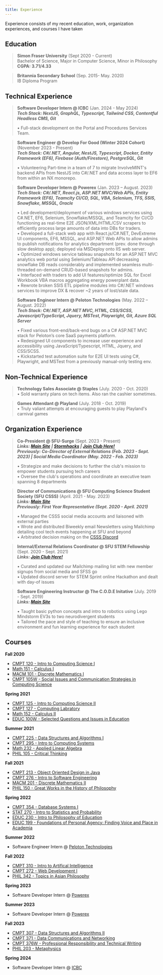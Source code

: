 ```yaml
---
title: Experience
---
```


Experience consists of my recent education, work, organization experiences, and courses I have taken

## Education

> **Simon Fraser University** (Sept 2020 - Current) <br>
> Bachelor of Science, Major in Computer Science, Minor in Philosophy <br>
> **CGPA: 3.71/4.33** <br>

> **Britannia Secondary School** (Sep. 2015- May. 2020) <br>
> IB Diploma Program <br>

## Technical Experience

> **Software Developer Intern @ ICBC** (Jan. 2024 - May 2024) <br>
>***Tech Stack: NextJS, GraphQL, Typescript, Tailwind CSS, Contentful Headless CMS, Git*** <br>
>
> • Full-stack development on the Portal and Procedures Services Team. <br>

> **Software Engineer @ Develop For Good (Winter 2024 Cohort)** (November 2023 - Present) <br>
>***Tech Stack: C#/.NET, Angular, NestJS, Typescript, Docker, Entity Framework (EF6), Firebase (Auth/Firestore), PostgreSQL, Git*** <br>
>
>• Volunteering Part-time in a team of 7 to migrate InvolveMINT's backend APIs from NestJS into C#/.NET and data access layer to EF6 from within an NX monorepo. <br>

> **Software Developer Intern @ Powerex** (Jan. 2023 – August. 2023) <br>
> ***Tech Stack: C#/.NET, React.js, ASP.NET MVC/Web APIs, Entity Framework (EF6), Teamcity CI/CD, SQL, VBA, Selenium, TFS, SSIS, Snowflake, MSSQL, Oracle*** <br>  
>
>• Led development/deployment of various windows services using C#.NET, EF6, Selenium, Snowflake/MSSQL, and Teamcity for CI/CD functioning as real-time E2E JSON/XML/HTML/CSV scrapers to efficiently process large amounts of data into DBs for traders. <br>
>• Developed a full-stack web app with React.js/C#.NET, DevExtreme UI components, EF6, MSSQL, and ASP.NET Web APIs to allow admins to publish notifications for analytics department (prev. done through slow desktop app); deployed via MSDeploy onto IIS web server. <br>
>• Optimized windows service tableau snapshots for an ASP.NET MVC analytics web portal using Selenium/Tableau API decreasing snowflake DB reads considerably and implemented seamless multi-threaded on-demand CRUD-based snapshots for admins. <br>
>• Interfaced with traders to add UI features/optimize SQL for Excel Workbook VBA macros aggregating energy powerplant data. <br>
>• Rewrote broken SSIS ETL pipeline modules into C#/.NET windows services to improve DX & recover ~2 years of lost/stale data. <br>

> **Software Engineer Intern @ Peloton Technologies** (May. 2022 – August. 2022) <br>
>***Tech Stack: C#/.NET, ASP.NET MVC, HTML, CSS/SCSS, Javascript/TypeScript, Jquery, MSTest, Playwright, Git, Azure SQL Server*** <br>
>
>• Fixed various front-end/back-end bugs on a C# ASP.NET MVC stack for Peloton’s core SaaS payments platform. <br>
>• Redesigned UI components to increase user experience and accessibility using JavaScript/Typescript, HTML, Jquery, and CSS/SCSS. <br>
>• Kickstarted test automation suite for E2E UI tests using C#, Playwright, and MSTest from a previously manual-only testing env. <br>

## Non-Technical Experience
> **Technology Sales Associate @ Staples** (July. 2020 - Oct. 2020) <br>
>• Sold warranty plans on tech items. Also ran the cashier sometimes. <br>

> **Games Attendant @ Playland** (July. 2018 - Oct. 2019) <br>
>• Truly valiant attempts at encouraging guests to play Playland's carnival games <br>


## Organization Experience
> **Co-President @ SFU-Surge** (Sept. 2023 - Present) <br>
> ***Links: [Main Site](https://sfusurge.com/) | [Stormhacks](https://stormhacks.com/) | [Join Club Here!](https://go.sfss.ca/clubs/831/info)*** <br>
> ***Previously: Co-Director of External Relations (Feb. 2023 - Sept. 2023) | Social Media Coordinator (May. 2022 - Feb. 2023)*** <br>
>
> • Strategize and make decisions to further the club's mission to empower students pursuing tech careers <br> 
> • Oversee the club's operations and coordinate an executive team spanning 8 departments <br> 

> **Director of Communications @ SFU Computing Science Student Society (SFU CSSS)** (April. 2021 - May. 2023) <br>
> ***Links: [Main Site](https://sfucsss.org/)*** <br>
> ***Previously: First Year Representative (Sept. 2020 - April. 2021)*** <br>
>
> • Managed the CSSS social media accounts and liaisoned with external parties <br> 
> • Wrote and distributed Biweekly email Newsletters using Mailchimp detailing cool tech events happening at SFU and beyond <br> 
> • Arbitrated decision making on the [CSSS Discord](https://discord.gg/sfucsss) <br>

> **Internal/External Relations Coordinator @ SFU STEM Fellowship** (Sept. 2020 - Sept. 2021) <br>
> ***Links: [Join Club Here!](https://go.sfss.ca/clubs/839/info)*** <br>
>
> • Curated and updated our Mailchimp mailing list with new member signups from social media and SFSS go <br>
> • Updated discord server for STEM Sprint online Hackathon and dealt with day-of issues 

> **Software Engineering Instructor @ The C.O.D.E Initative** (July. 2019 - Sept. 2019) <br>
> ***Links: [Main Site](https://www.thecodeinitiative.ca/)*** <br>
>
> • Taught basic python concepts and intro to robotics using Lego Mindstorm EV3s to two neurodivergent students <br>
> •  Tailored the pace and style of teaching to ensure an inclusive environment and fun learning experience for each student <br>

## Courses

**Fall 2020**
- <a href="https://www.sfu.ca/outlines.html?2020/fall/cmpt/120/d100" target="_blank">CMPT 120 - Intro to Computing Science I </a>
- <a href="https://www.sfu.ca/outlines.html?2020/fall/math/151/d100" target="_blank">Math 151 - Calculus I </a>
- <a href="https://www.sfu.ca/outlines.html?2020/fall/macm/101/d200" target="_blank">MACM 101 - Discrete Mathematics I </a>
- <a href="https://www.sfu.ca/outlines.html?2020/fall/cmpt/105w/d100" target="_blank">CMPT 105W - Social Issues and Communication Strategies in Computing Science </a>

**Spring 2021**
- <a href="https://www.sfu.ca/outlines.html?2021/spring/cmpt/125/d100" target="_blank">CMPT 125 - Intro to Computing Science II </a>
- <a href="https://www.sfu.ca/outlines.html?2021/spring/cmpt/127/d200" target="_blank">CMPT 127 - Computing Labratory </a>
- <a href="https://www.sfu.ca/outlines.html?2021/spring/math/152/d100" target="_blank">Math 152 - Calculus II </a>
- <a href="https://www.sfu.ca/students/calendar/2024/spring/courses/educ/100w.html" target="_blank">EDUC 100W - Selected Questions and Issues in Education </a>

**Summer 2021**
- <a href="https://www.sfu.ca/outlines.html?2021/summer/cmpt/225/d100" target="_blank">CMPT 225 - Data Structures and Algorithms I </a>
- <a href="https://www.sfu.ca/outlines.html?2021/summer/cmpt/295/d100" target="_blank">CMPT 295 - Intro to Computing Systems </a>
- <a href="https://www.sfu.ca/outlines.html?2021/summer/math/232/d200" target="_blank">Math 232 - Applied Linear Algebra </a>
- <a href="https://www.sfu.ca/outlines.html?2021/summer/phil/105/d100" target="_blank">PHIL 105 - Critical Thinking </a>

**Fall 2021**
- <a href="https://www.sfu.ca/outlines.html?2021/fall/cmpt/213/d100" target="_blank">CMPT 213 - Object Oriented Design in Java </a>
- <a href="https://www.sfu.ca/outlines.html?2021/fall/cmpt/276/d200" target="_blank">CMPT 276 - Intro to Software Engineering </a>
- <a href="https://www.sfu.ca/outlines.html?2023/fall/macm/201/d100" target="_blank">MACM 201 - Discrete Mathematics II </a>
- <a href="https://www.sfu.ca/outlines.html?2021/fall/phil/150/d100" target="_blank">PHIL 150 - Great Works in the History of Philosophy </a>

**Spring 2022**
- <a href="https://www.sfu.ca/students/calendar/2024/spring/courses/cmpt/354.html" target="_blank">CMPT 354 - Database Systems I </a>
- <a href="https://www.sfu.ca/outlines.html?2022/spring/stat/270/d100" target="_blank">STAT 270 - Intro to Statistics and Probability </a>
- <a href="https://www.sfu.ca/students/calendar/2024/spring/courses/educ/230.html" target="_blank">EDUC 230 - Intro to Philosophy of Education </a>
- <a href="https://www.sfu.ca/outlines.html?2022/spring/educ/199/c100" target="_blank">EDUC 199 - Foundations of Personal Agency: Finding Voice and Place in Academia </a>

**Summer 2022**
- Software Engineer Intern @ [Peloton Technologies](https://peloton-technologies.com/) </a>

**Fall 2022**
- <a href="https://www.sfu.ca/outlines.html?2022/fall/cmpt/310/d100" target="_blank">CMPT 310 - Intro to Artifical Intelligence </a>
- <a href="https://www.sfu.ca/outlines.html?2022/fall/cmpt/272/d100" target="_blank">CMPT 272 - Web Development I </a>
- <a href="https://www.sfu.ca/outlines.html?2022/fall/phil/342/d100" target="_blank">PHIL 342 - Topics in Asian Philosophy </a>

**Spring 2023**
- Software Developer Intern @ [Powerex](https://powerex.com/) </a>

**Summer 2023**
- Software Developer Intern @ [Powerex](https://powerex.com/) </a>

**Fall 2023**
- <a href="https://www.sfu.ca/outlines.html?2023/fall/cmpt/307/d100" target="_blank">CMPT 307 - Data Structures and Algorithms II </a>
- <a href="https://www.sfu.ca/outlines.html?2023/fall/cmpt/371/d100" target="_blank">CMPT 371 - Data Communications and Networking </a>
- <a href="https://www.sfu.ca/outlines.html?2023/fall/cmpt/376w/d100" target="_blank">CMPT 376W - Professional Responsibility and Technical Writing </a>
- <a href="https://www.sfu.ca/outlines.html?2023/fall/phil/203/d100" target="_blank">PHIL 203 - Metaphysics </a>

**Spring 2024**
- Software Developer Intern @ [ICBC](https://www.icbc.com/) </a>